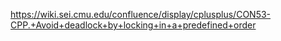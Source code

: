 https://wiki.sei.cmu.edu/confluence/display/cplusplus/CON53-CPP.+Avoid+deadlock+by+locking+in+a+predefined+order
